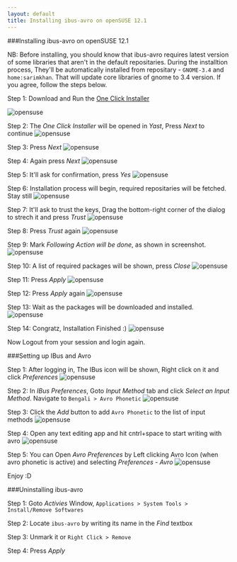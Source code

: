 ```yaml
---
layout: default
title: Installing ibus-avro on openSUSE 12.1
---
```



###Installing ibus-avro on openSUSE 12.1

NB: Before installing, you should know that ibus-avro requires latest version of some libraries that aren't in the default repositaries.
During the installtion process, They'll be automatically installed from repositary - `GNOME-3.4` and `home:sarimkhan`. That will update core libraries of gnome to 3.4 version. If you agree, follow the steps below.

Step 1: Download and Run the [One Click Installer](http://linux.omicronlab.com/ibus-avro.ymp)

![opensuse](/images/opensuse12.1/suse1.png "opensuse")



Step 2: The _One Click Installer_ will be opened in _Yast_, Press _Next_ to continue
![opensuse](/images/opensuse12.1/suse2.png "opensuse")



Step 3: Press _Next_
![opensuse](/images/opensuse12.1/suse3.png "opensuse")



Step 4: Again press _Next_
![opensuse](/images/opensuse12.1/suse4.png "opensuse")



Step 5: It'll ask for confirmation, press _Yes_
![opensuse](/images/opensuse12.1/suse5.png "opensuse")



Step 6: Installation process will begin, required repositaries will be fetched. Stay still
![opensuse](/images/opensuse12.1/suse6.png "opensuse")



Step 7: It'll ask to trust the keys, Drag the bottom-right corner of the dialog to strech it and press _Trust_
![opensuse](/images/opensuse12.1/suse7.png "opensuse")



Step 8: Press _Trust_ again
![opensuse](/images/opensuse12.1/suse8.png "opensuse")



Step 9: Mark _Following Action will be done_, as shown in screenshot.
![opensuse](/images/opensuse12.1/suse9.png "opensuse")



Step 10: A list of required packages will be shown, press _Close_
![opensuse](/images/opensuse12.1/suse10.png "opensuse")



Step 11: Press _Apply_
![opensuse](/images/opensuse12.1/suse11.png "opensuse")



Step 12: Press _Apply_ again
![opensuse](/images/opensuse12.1/suse12.png "opensuse")



Step 13: Wait as the packages will be downloaded and installed.
![opensuse](/images/opensuse12.1/suse13.png "opensuse")



Step 14: Congratz, Installation Finished :)
![opensuse](/images/opensuse12.1/suse14.png "opensuse")

Now Logout from your session and login again.




###Setting up IBus and Avro

Step 1: After logging in, The IBus icon will be shown, Right click on it and click _Preferences_
![opensuse](/images/opensuse12.1/suse15.png "opensuse")



Step 2: In _IBus Preferences_, Goto _Input Method_ tab and click _Select an Input Method_. Navigate to `Bengali > Avro Phonetic`
![opensuse](/images/opensuse12.1/suse16.png "opensuse")



Step 3: Click the _Add_ button to add `Avro Phonetic` to the list of input methods
![opensuse](/images/opensuse12.1/suse17.png "opensuse")



Step 4: Open any text editing app and hit cntrl+space to start writing with avro
![opensuse](/images/opensuse12.1/suse18.png "opensuse")



Step 5: You can Open _Avro Preferences_ by Left clicking Avro Icon (when avro phonetic is active) and selecting _Preferences - Avro_
![opensuse](/images/opensuse12.1/suse19.png "opensuse")


Enjoy :D


###Uninstalling ibus-avro

Step 1: Goto _Activies_ Window, `Applications > System Tools > Install/Remove Softwares`

Step 2: Locate `ibus-avro` by writing its name in the _Find_ textbox

Step 3: Unmark it or `Right Click > Remove`

Step 4: Press _Apply_
